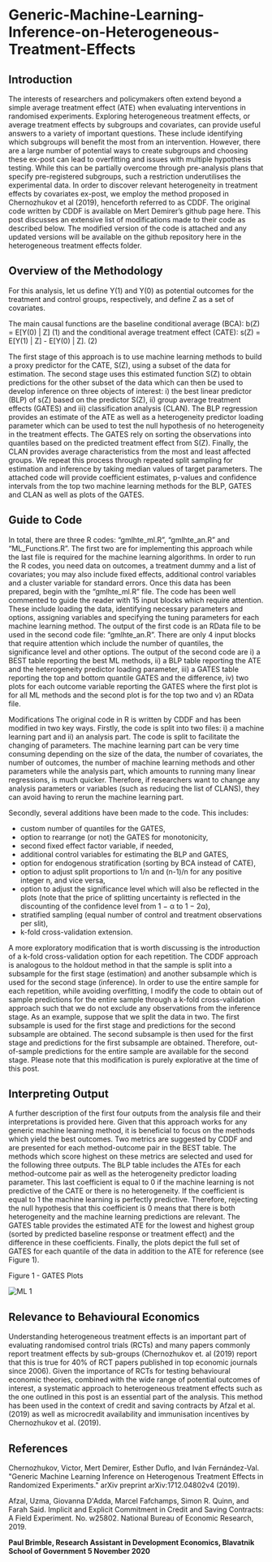 # Generic-Machine-Learning-Inference-on-Heterogeneous-Treatment-Effects


## Introduction
The interests of researchers and policymakers often extend beyond a simple average treatment effect (ATE) when evaluating interventions in randomised experiments. Exploring heterogeneous treatment effects, or average treatment effects by subgroups and covariates, can provide useful answers to a variety of important questions. These include identifying which subgroups will benefit the most from an intervention. However, there are a large number of potential ways to create subgroups and choosing these ex-post can lead to overfitting and issues with multiple hypothesis testing. While this can be partially overcome through pre-analysis plans that specify pre-registered subgroups, such a restriction underutilises the experimental data. In order to discover relevant heterogeneity in treatment effects by covariates ex-post, we employ the method proposed in Chernozhukov et al (2019), henceforth referred to as CDDF. The original code written by CDDF is available on Mert Demirer’s github page here.  This post discusses an extensive list of modifications made to their code as described below. The modified version of the code is attached and any updated versions will be available on the github repository here in the heterogeneous treatment effects folder. 


## Overview of the Methodology
For this analysis, let us define Y(1) and Y(0) as potential outcomes for the treatment and control groups, respectively, and define Z as a set of covariates. 

The main causal functions are the baseline conditional average (BCA):
					b(Z) = E[Y(0) | Z]					  (1)
and the conditional average treatment effect (CATE):
s(Z) = E[Y(1) | Z] - E[Y(0) | Z].				  (2)

The first stage of this approach is to use machine learning methods to build a proxy predictor for the CATE, S(Z), using a subset of the data for estimation. The second stage uses this estimated function S(Z) to obtain predictions for the other subset of the data which can then be used to develop inference on three objects of interest: i) the best linear predictor (BLP) of s(Z) based on the predictor S(Z), ii) group average treatment effects (GATES) and iii) classification analysis (CLAN). The BLP regression provides an estimate of the ATE as well as a heterogeneity predictor loading parameter which can be used to test the null hypothesis of no heterogeneity in the treatment effects. The GATES rely on sorting the observations into quantiles based on the predicted treatment effect from S(Z). Finally, the CLAN provides average characteristics from the most and least affected groups. We repeat this process through repeated split sampling for estimation and inference by taking median values of target parameters. The attached code will provide coefficient estimates, p-values and confidence intervals from the top two machine learning methods for the BLP, GATES and CLAN as well as plots of the GATES.


## Guide to Code
In total, there are three R codes: “gmlhte_ml.R”, “gmlhte_an.R” and “ML_Functions.R”. The first two are for implementing this approach while the last file is required for the machine learning algorithms. In order to run the R codes, you need data on outcomes, a treatment dummy and a list of covariates; you may also include fixed effects, additional control variables and a cluster variable for standard errors. Once this data has been prepared, begin with the “gmlhte_ml.R” file. The code has been well commented to guide the reader with 15 input blocks which require attention. These include loading the data, identifying necessary parameters and options, assigning variables and specifying the tuning parameters for each machine learning method. The output of the first code is an RData file to be used in the second code file: “gmlhte_an.R”. There are only 4 input blocks that require attention which include the number of quantiles, the significance level and other options. The output of the second code are i) a BEST table reporting the best ML methods, ii) a BLP table reporting the ATE and the heterogeneity predictor loading parameter, iii) a GATES table reporting the top and bottom quantile GATES and the difference, iv) two plots for each outcome variable reporting the GATES where the first plot is for all ML methods and the second plot is for the top two and v) an RData file.


Modifications
The original code in R is written by CDDF and has been modified in two key ways. Firstly, the code is split into two files: i) a machine learning part and ii) an analysis part. The code is split to facilitate the changing of parameters. The machine learning part can be very time consuming depending on the size of the data, the number of covariates, the number of outcomes, the number of machine learning methods and other parameters while the analysis part, which amounts to running many linear regressions, is much quicker. Therefore, if researchers want to change any analysis parameters or variables (such as reducing the list of CLANS), they can avoid having to rerun the machine learning part.

Secondly, several additions have been made to the code. This includes:
-	custom number of quantiles for the GATES,
-	option to rearrange (or not) the GATES for monotonicity,
-	second fixed effect factor variable, if needed,
-	additional control variables for estimating the BLP and GATES,
-	option for endogenous stratification (sorting by BCA instead of CATE),
-	option to adjust split proportions to 1/n and (n-1)/n for any positive integer n, and vice versa,
-	option to adjust the significance level which will also be reflected in the plots (note that the price of splitting uncertainty is reflected in the discounting of the confidence level from 1 − α to 1 − 2α),
-	stratified sampling (equal number of control and treatment observations per slit),
-	k-fold cross-validation extension.

A more exploratory modification that is worth discussing is the introduction of a k-fold cross-validation option for each repetition. The CDDF approach is analogous to the holdout method in that the sample is split into a subsample for the first stage (estimation) and another subsample which is used for the second stage (inference). In order to use the entire sample for each repetition, while avoiding overfitting, I modify the code to obtain out of sample predictions for the entire sample through a k-fold cross-validation approach such that we do not exclude any observations from the inference stage. As an example, suppose that we split the data in two. The first subsample is used for the first stage and predictions for the second subsample are obtained. The second subsample is then used for the first stage and predictions for the first subsample are obtained. Therefore, out-of-sample predictions for the entire sample are available for the second stage. Please note that this modification is purely explorative at the time of this post.

## Interpreting Output
A further description of the first four outputs from the analysis file and their interpretations is provided here. Given that this approach works for any generic machine learning method, it is beneficial to focus on the methods which yield the best outcomes. Two metrics are suggested by CDDF and are presented for each method-outcome pair in the BEST table. The methods which score highest on these metrics are selected and used for the following three outputs. The BLP table includes the ATEs for each method-outcome pair as well as the heterogeneity predictor loading parameter. This last coefficient is equal to 0 if the machine learning is not predictive of the CATE or there is no heterogeneity. If the coefficient is equal to 1 the machine learning is perfectly predictive. Therefore, rejecting the null hypothesis that this coefficient is 0 means that there is both heterogeneity and the machine learning predictions are relevant. The GATES table provides the estimated ATE for the lowest and highest group (sorted by predicted baseline response or treatment effect) and the difference in these coefficients. Finally, the plots depict the full set of GATES for each quantile of the data in addition to the ATE for reference (see Figure 1). 

Figure 1 - GATES Plots

![ML 1](https://github.com/csae-coders-corner/Generic-Machine-Learning-Inference-on-Heterogeneous-Treatment-Effects/assets/148211163/1d0402e5-1598-4ee4-ad27-a8b7401eab20)

## Relevance to Behavioural Economics
Understanding heterogeneous treatment effects is an important part of evaluating randomised control trials (RCTs) and many papers commonly report treatment effects by sub-groups (Chernozhukov et. al (2019) report that this is true for 40% of RCT papers published in top economic journals since 2006). Given the importance of RCTs for testing behavioural economic theories, combined with the wide range of potential outcomes of interest, a systematic approach to heterogeneous treatment effects such as the one outlined in this post is an essential part of the analysis. This method has been used in the context of credit and saving contracts by Afzal et al. (2019) as well as microcredit availability and immunisation incentives by Chernozhukov et al. (2019).

## References
Chernozhukov, Victor, Mert Demirer, Esther Duflo, and Iván Fernández-Val. "Generic Machine Learning Inference on Heterogenous Treatment Effects in Randomized Experiments." arXiv preprint arXiv:1712.04802v4 (2019).

Afzal, Uzma, Giovanna D'Adda, Marcel Fafchamps, Simon R. Quinn, and Farah Said. Implicit and Explicit Commitment in Credit and Saving Contracts: A Field Experiment. No. w25802. National Bureau of Economic Research, 2019.

**Paul Brimble, Research Assistant in Development Economics, Blavatnik School of Government
5 November 2020**
